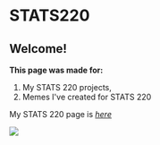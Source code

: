 # STATS220
## Welcome!
**This page was made for:**
1. My STATS 220 projects,
2. Memes I've created for STATS 220

My STATS 220 page is [*here*](https://webturtl.github.io/stats220/)

![](https://images.pexels.com/photos/358482/pexels-photo-358482.jpeg?auto=compress&cs=tinysrgb&dpr=1&w=500)
